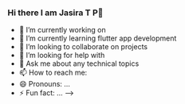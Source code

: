 ### Hi there I am Jasira T P👋

- 🔭 I’m currently working on 
- 🌱 I’m currently learning flutter app development
- 👯 I’m looking to collaborate on projects
- 🤔 I’m looking for help with 
- 💬 Ask me about any technical topics
- 📫 How to reach me:
- 😄 Pronouns: ...
- ⚡ Fun fact: ...
-->
